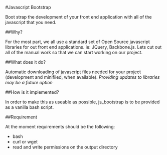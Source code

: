 #Javascript Bootstrap

Boot strap the development of your front end application with all of the
javascript that you need.

##Why?

For the most part, we all use a standard set of Open Source javascript
libraries for out front end applications. ie: JQuery, Backbone.js. Lets
cut out all of the manual work so that we can start working on our
project.

##What does it do?

Automatic downloading of javascript files needed for your project
(development and minifiied, when available). *Providing updates to
libraries may be a future option*

##How is it implemented?

In order to make this as useable as possible, js\_bootstrap is to be
provided as a vanilla bash script.

##Requirement

At the moment requirements should be the following:
+ bash
+ curl or wget
+ read and write permissions on the output directory

